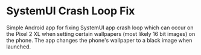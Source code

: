 # SystemUI Crash Loop Fix
Simple Android app for fixing SystemUI app crash loop which can occur on the Pixel 2 XL when setting certain wallpapers (most likely 16 bit images) on the phone. The app changes the phone's wallpaper to a black image when launched.
